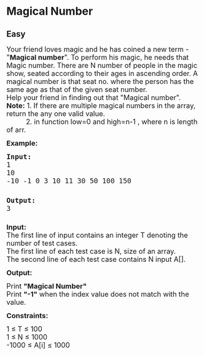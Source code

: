 # Magical Number
## Easy
<div class="problems_problem_content__Xm_eO"><p><span style="font-size: 18px;">Your friend loves magic and he has coined a new term - "<strong>Magical number</strong>". To perform his magic, he needs that Magic number. There are N number of people in the magic show, seated according to their ages in ascending order. A magical number is that seat no. where the person has the same age as that of the given seat number.<br>Help your friend in finding out that "Magical number".<br><strong>Note:</strong> 1. If there are multiple magical numbers in the array, return the any one valid value.</span><br><span style="font-size: 18px;">&nbsp; &nbsp; &nbsp; &nbsp; &nbsp; 2. in function low=0 and high=n-1 , where n is length of arr.</span></p>
<p><span style="font-size: 18px;"><strong>Example:</strong></span></p>
<pre><span style="font-size: 18px;"><strong>Input:</strong>
1
10
-10 -1 0 3 10 11 30 50 100 150</span>

<span style="font-size: 18px;"><strong>Output:</strong>
3</span></pre>
<p><span style="font-size: 18px;"><strong>Input:</strong><br>The first line of input contains an integer T denoting the number of test cases.<br>The first line of each test case is N, size of an array.<br>The second line of each test case contains N input A[].</span></p>
<p><span style="font-size: 18px;"><strong>Output:</strong></span></p>
<p><span style="font-size: 18px;">Print <strong>"Magical Number"</strong><br>Print <strong>"-1"</strong> when the index value does not match with the value.&nbsp;</span></p>
<p><span style="font-size: 18px;"><strong>Constraints:</strong></span></p>
<p><span style="font-size: 18px;">1 ≤ T ≤ 100<br>1 ≤ N ≤ 1000<br>-1000 ≤ A[i] ≤ 1000</span></p></div>